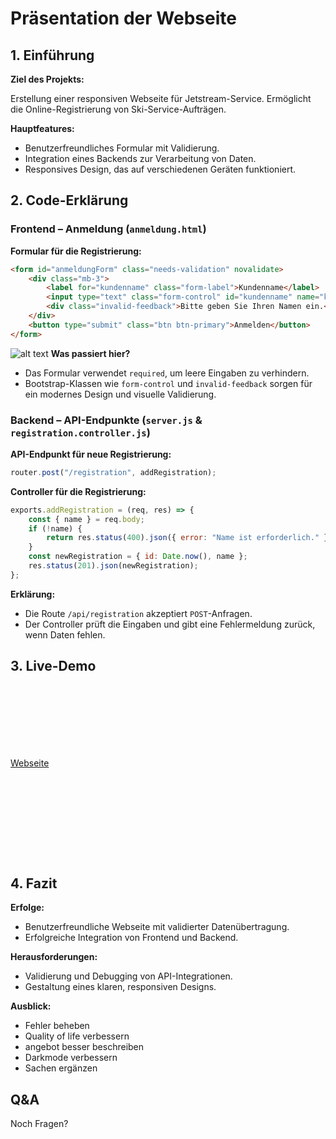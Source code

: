 # Präsentation der Webseite

## 1. Einführung

**Ziel des Projekts:**

Erstellung einer responsiven Webseite für Jetstream-Service. Ermöglicht die Online-Registrierung von Ski-Service-Aufträgen.

**Hauptfeatures:**

- Benutzerfreundliches Formular mit Validierung.
- Integration eines Backends zur Verarbeitung von Daten.
- Responsives Design, das auf verschiedenen Geräten funktioniert.

## 2. Code-Erklärung

### Frontend – Anmeldung (`anmeldung.html`)

**Formular für die Registrierung:**

```html
<form id="anmeldungForm" class="needs-validation" novalidate>
    <div class="mb-3">
        <label for="kundenname" class="form-label">Kundenname</label>
        <input type="text" class="form-control" id="kundenname" name="kundenname" required>
        <div class="invalid-feedback">Bitte geben Sie Ihren Namen ein.</div>
    </div>
    <button type="submit" class="btn btn-primary">Anmelden</button>
</form>
```
![alt text](image.png)
**Was passiert hier?**

- Das Formular verwendet `required`, um leere Eingaben zu verhindern.
- Bootstrap-Klassen wie `form-control` und `invalid-feedback` sorgen für ein modernes Design und visuelle Validierung.

### Backend – API-Endpunkte (`server.js` & `registration.controller.js`)

**API-Endpunkt für neue Registrierung:**

```javascript
router.post("/registration", addRegistration);
```

**Controller für die Registrierung:**

```javascript
exports.addRegistration = (req, res) => {
    const { name } = req.body;
    if (!name) {
        return res.status(400).json({ error: "Name ist erforderlich." });
    }
    const newRegistration = { id: Date.now(), name };
    res.status(201).json(newRegistration);
};
```

**Erklärung:**

- Die Route `/api/registration` akzeptiert `POST`-Anfragen.
- Der Controller prüft die Eingaben und gibt eine Fehlermeldung zurück, wenn Daten fehlen.

## 3. Live-Demo 
<br>
<br>
<br>
<br>
<br>
<br>

[Webseite](http://localhost:5000)

<br>
<br>
<br>
<br>
<br>
<br>
<br>

#
## 4. Fazit

**Erfolge:**

- Benutzerfreundliche Webseite mit validierter Datenübertragung.
- Erfolgreiche Integration von Frontend und Backend.

**Herausforderungen:**

- Validierung und Debugging von API-Integrationen.
- Gestaltung eines klaren, responsiven Designs.

**Ausblick:**

- Fehler beheben 
- Quality of life verbessern
- angebot besser beschreiben
- Darkmode verbessern
- Sachen ergänzen

## Q&A 

Noch Fragen?
